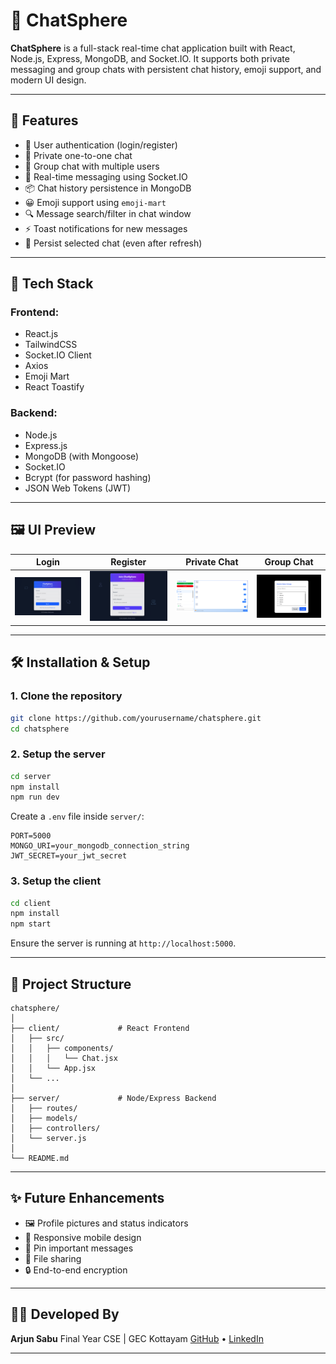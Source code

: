 
# 💬 ChatSphere

**ChatSphere** is a full-stack real-time chat application built with React, Node.js, Express, MongoDB, and Socket.IO. It supports both private messaging and group chats with persistent chat history, emoji support, and modern UI design.

---

## 🚀 Features

- 🔐 User authentication (login/register)
- 💬 Private one-to-one chat
- 👥 Group chat with multiple users
- 🧠 Real-time messaging using Socket.IO
- 📦 Chat history persistence in MongoDB
- 😀 Emoji support using `emoji-mart`
- 🔍 Message search/filter in chat window
- ⚡ Toast notifications for new messages
- 🔄 Persist selected chat (even after refresh)

---

## 🧱 Tech Stack

### Frontend:
- React.js
- TailwindCSS
- Socket.IO Client
- Axios
- Emoji Mart
- React Toastify

### Backend:
- Node.js
- Express.js
- MongoDB (with Mongoose)
- Socket.IO
- Bcrypt (for password hashing)
- JSON Web Tokens (JWT)

---

## 🖼️ UI Preview

| Login | Register | Private Chat | Group Chat |
|-------|----------|--------------|------------|
| ![Login](images/Loginchatsphere.png) | ![Register](images/registerchatsphere.png) | ![Private Chat](images/im2.png) | ![Group Chat](images/g1.png) |


---

## 🛠️ Installation & Setup

### 1. Clone the repository

```bash
git clone https://github.com/yourusername/chatsphere.git
cd chatsphere
````

### 2. Setup the server

```bash
cd server
npm install
npm run dev
```

Create a `.env` file inside `server/`:

```env
PORT=5000
MONGO_URI=your_mongodb_connection_string
JWT_SECRET=your_jwt_secret
```

### 3. Setup the client

```bash
cd client
npm install
npm start
```

Ensure the server is running at `http://localhost:5000`.

---

## 📁 Project Structure

```
chatsphere/
│
├── client/             # React Frontend
│   ├── src/
│   │   ├── components/
│   │   │   └── Chat.jsx
│   │   └── App.jsx
│   └── ...
│
├── server/             # Node/Express Backend
│   ├── routes/
│   ├── models/
│   ├── controllers/
│   └── server.js
│
└── README.md
```

---

## ✨ Future Enhancements

* 🖼️ Profile pictures and status indicators
* 📱 Responsive mobile design
* 📌 Pin important messages
* 📁 File sharing
* 🔒 End-to-end encryption

---

## 👨‍💻 Developed By

**Arjun Sabu**
Final Year CSE | GEC Kottayam
[GitHub](https://github.com/arjunsabu300) • [LinkedIn](https://www.linkedin.com/in/arjun-sabu-8146122a5/)

---

```
